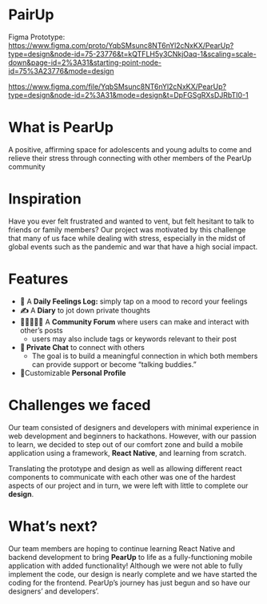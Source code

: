 # PairUp

Figma Prototype: https://www.figma.com/proto/YqbSMsunc8NT6nYl2cNxKX/PearUp?type=design&node-id=75-23776&t=kQTFLH5y3CNkjOaq-1&scaling=scale-down&page-id=2%3A31&starting-point-node-id=75%3A23776&mode=design

https://www.figma.com/file/YqbSMsunc8NT6nYl2cNxKX/PearUp?type=design&node-id=2%3A31&mode=design&t=DpFGSgRXsDJRbTI0-1

# What is PearUp

A positive, affirming space for adolescents and young adults to come and relieve their stress through connecting with other members of the PearUp community

# Inspiration

Have you ever felt frustrated and wanted to vent, but felt hesitant to talk to friends or family members? Our project was motivated by this challenge that many of us face while dealing with stress, especially in the midst of global events such as the pandemic and war that have a high social impact.

# Features

- **🤗** A **Daily Feelings Log:** simply tap on a mood to record your feelings
- **✍️** A **Diary** to jot down private thoughts
- **🧑🏼‍🤝‍🧑🏾** A **Community Forum** where users can make and interact with other’s posts
    - users may also include tags or keywords relevant to their post
- **💬 Private Chat** to connect with others
    - The goal is to build a meaningful connection in which both members can provide support or become “talking buddies.”
- 🐰Customizable **Personal Profile**

# Challenges we faced

Our team consisted of designers and developers with minimal experience in web development and beginners to hackathons.  However, with our passion to learn, we decided to step out of our comfort zone and build a mobile application using a framework, **React Native**, and learning from scratch. 

Translating the prototype and design as well as allowing different react components to communicate with each other was one of the hardest aspects of our project and in turn, we were left with little to complete our **design**.

# What’s next?

Our team members are hoping to continue learning React Native and backend development to bring **PearUp** to life as a fully-functioning mobile application with added functionality! Although we were not able to fully implement the code, our design is nearly complete and we have started the coding for the frontend. PearUp’s journey has just begun and so have our designers’ and developers’.
